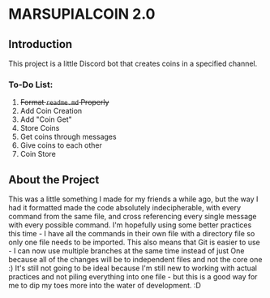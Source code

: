 # MARSUPIALCOIN 2.0
## Introduction
This project is a little Discord bot that creates coins in a specified channel.

### To-Do List:

 1. ~~Format `readme.md` Properly~~
 2. Add Coin Creation
 3. Add "Coin Get"
 4. Store Coins
 5. Get coins through messages
 6. Give coins to each other
 7. Coin Store

## About the Project
This was a little something I made for my friends a while ago, but the way I had it formatted made the code absolutely indecipherable, with every command from the same file, and cross referencing every single message with every possible command.
I'm hopefully using some better practices this time - I have all the commands in their own file with a directory file so only one file needs to be imported.
This also means that Git is easier to use - I can now use multiple branches at the same time instead of just One because all of the changes will be to independent files and not the core one :)
It's still not going to be ideal because I'm still new to working with actual practices and not piling everything into one file - but this is a good way for me to dip my toes more into the water of development. :D
